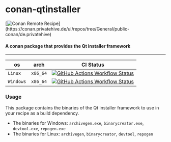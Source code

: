 # conan-qtinstaller

[![Conan Remote Recipe](https://img.shields.io/badge/dynamic/json?url=https%3A%2F%2Fapi.github.com%2Frepos%2FPrivatehive%2Fconan-qtinstaller%2Fproperties%2Fvalues&query=%24%5B%3F(%40.property_name%20%3D%3D%20'conan-package')%5D.value&style=flat&logo=conan&label=conan&color=%232980b9)](https://conan.privatehive.de/ui/repos/tree/General/public-conan/de.privatehive) 

#### A conan package that provides the Qt installer framework

---

| os        | arch     | CI Status                                                                                                                                                                                                                                                                 |
| --------- | -------- | ------------------------------------------------------------------------------------------------------------------------------------------------------------------------------------------------------------------------------------------------------------------------- |
| `Linux`   | `x86_64` | [![GitHub Actions Workflow Status](https://img.shields.io/github/actions/workflow/status/Privatehive/conan-qtinstaller/main.yml?branch=master&style=flat&logo=github&label=Docker+build)](https://github.com/Privatehive/conan-qtinstaller/actions?query=branch%3Amaster) |
| `Windows` | `x86_64` | [![GitHub Actions Workflow Status](https://img.shields.io/github/actions/workflow/status/Privatehive/conan-qtinstaller/main.yml?branch=master&style=flat&logo=github&label=Docker+build)](https://github.com/Privatehive/conan-qtinstaller/actions?query=branch%3Amaster) |

### Usage

This package contains the binaries of the Qt installer framework to use in your recipe as a build dependency.

* The binaries for Windows: `archivegen.exe`, `binarycreator.exe`, `devtool.exe`, `repogen.exe`
* The binaries for Linux: `archivegen`, `binarycreator`, `devtool`, `repogen`
